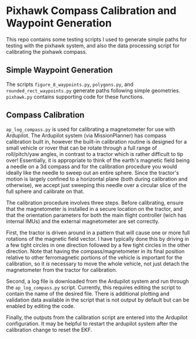 # Pixhawk Compass Calibration and Waypoint Generation #
This repo contains some testing scripts I used to generate simple paths for testing with the pixhawk system, and also the data processing script for calibrating the pixhawk compass.

## Simple Waypoint Generation ##
The scripts `figure_8_waypoints.py`, `polygons.py`, and `rounded_rect_waypoints.py` generate paths following simple geometries.  `pixhawk.py` contains supporting code for these functions.

## Compass Calibration ##
`ap_log_compass.py`  is used for calibrating a magnetometer for use with Ardupilot.  The Ardupilot system (via MissionPlanner) has compass calibration built in, however the built-in calibration routine is designed for a small vehicle or rover that can be rotate through a full range of roll/pitch/yaw angles, in contrast to a tractor which is rather difficult to tip over!  Essentially, it is appropriate to think of the earth's magnetic field being a needle on a 3d compass and for the calibration procedure you would ideally like the needle to sweep out an entire sphere.  Since the tractor's motion is largely confined to a horizontal plane (both during calibration and otherwise), we accept just sweeping this needle over a circular slice of the full sphere and calibrate on that.

The calibration procedure involves three steps.  Before calibrating, ensure that the magnetometer is installed in a secure location on the tractor, and that the orientation parameters for both the main flight controller (wich has internal IMUs) and the external magnetometer are set correctly.

First, the tractor is driven around in a pattern that will cause one or more full rotations of the magnetic field vector.  I have typically done this by driving in a few tight circles in one direction followed by a few tight circles in the other direction.  Note that having the compass/magnetometer in its final position relative to other ferromagnetic portions of the vehicle is important for the calibration, so it *is* necessary to move the whole vehicle, not just detach the magnetometer from the tractor for calibration.

Second, a log file is downloaded from the Ardupilot system and run through the `ap_log_compass.py` script.  Currently, this requires editing the script to contain the name of the desired file.  There is additional plotting and validation data available in the script that is not output by default but can be enabled by editing the code.

Finally, the outputs from the calibration script are entered into the Ardupilot configuration.  It may be helpful to restart the ardupilot system after the calibration change to reset the EKF.
